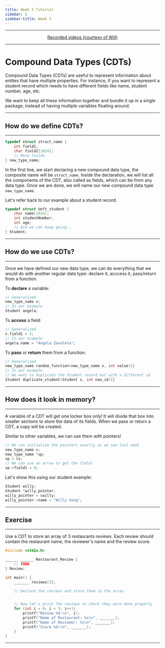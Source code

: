 ```yaml
---
title: Week 5 Tutorial
sidebar: 5
sidebar-title: Week 5
---
```



---


<p align="center"> <a href="https://www.youtube.com/"> Recorded videos (courtesy of Will) </a> </p>

---

# Compound Data Types (CDTs)

Compound Data Types (CDTs) are useful to represent information about entites that have multiple properties. For instance, if you want to represent a student record which needs to have different fields like name, student number, age, etc.

We want to keep all these information together and bundle it up in a single package, instead of having multiple variables floating around.

---

## How do we define CDTs?

---

```c
typedef struct struct_name {
    int field1;
    char field2[1024];
    // More fields
} new_type_name;
```

In the first line, we start declaring a new compound data type, the composite name will be ```struct_name```. Inside the declaration, we will list all the components of the CDT, also called as fields, which can be from any data type. Once we are done, we will name our new compound data type ```new_type_name```.

Let's refer back to our example about a student record.

```c
typedef struct Uoft_student {
    char name[1024];
    int studentNumber;
    int age;
    // And we can keep going...
} Student;
```

---

## How do we use CDTs?

---

Once we have defined our new data type, we can do everything that we would do with another regular data type: declare it, acccess it, pass/return from a function.

To **declare** a variable:

```c
// Generalized
new_type_name v;
// In our example
Student angela;
```

To **access** a field:

```c
// Generalized
v.field1 = 3;
// In our example
angela.name = "Angela Zavaleta";
```

To **pass** or **return** them from a function:

```c
// Generalized
new_type_name random_function(new_type_name v, int value){}
// In our example
// We want to duplicate the Student record but with a different id
Student duplicate_student(Student s, int new_id){}
```

---

## How does it look in memory?

---

A variable of a CDT will get one locker box only! It will divide that box into smaller sections to store the data of its fields. When we pass or return a CDT, a copy will be created.

Similar to other variables, we can use them with pointers!

```c
// We can initialize the pointers exactly as we saw last week
new_type_name v;
new_type_name *vp;
vp = &v;
// We can use an arrow to get the field!
vp->field1 = 9;
```

Let's show this using our student example:

```c
Student willy;
Student *willy_pointer;
willy_pointer = &willy;
willy_pointer->name = "Willy Song";
```

---

## Exercise

---

Use a CDT to store an array of 3 restaurants reviews. Each review should contain the restaurant name, the reviewer's name and the review score.


```c
#include <stdio.h>

______ ______ Restaurant_Review {
    // TODO
} Review;

int main() {
    _______ reviews[3];

    // Declare the reviews and store them in the array


    // Now let's print the reviews to check they were done properly
    for (int i = 0; i < 3; i++){
        printf("Review %d:\n", i);
        printf("Name of Restaurant: %s\n", _______);
        printf("Name of Reviewer: %s\n", _______);
        printf("Score %d:\n", _______);
    }
}
```
---
